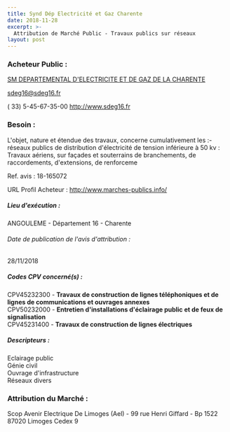 ```yaml
---
title: Synd Dép Electricité et Gaz Charente
date: 2018-11-28
excerpt: >-
  Attribution de Marché Public - Travaux publics sur réseaux
layout: post
---
```


### Acheteur Public : 
<a href="/acheteur-33/siren-251600060"> SM DEPARTEMENTAL D'ELECTRICITE ET DE GAZ DE LA CHARENTE</a><br/>



sdeg16@sdeg16.fr

( 33) 5-45-67-35-00
http://www.sdeg16.fr
### Besoin :

L'objet, nature et étendue des travaux, concerne cumulativement les :- réseaux publics de distribution d'électricité de tension inférieure à 50 kv : Travaux aériens, sur façades et souterrains de branchements, de raccordements, d'extensions, de renforceme

Ref. avis : 18-165072

URL Profil Acheteur : http://www.marches-publics.info/

##### Lieu d'exécution :

ANGOULEME - Département 16 - Charente

###### Date de publication de l'avis d'attribution : 
28/11/2018

##### Codes CPV concerné(s) :
CPV45232300 - **Travaux de construction de lignes téléphoniques et de lignes de communications et ouvrages annexes** <br/>
CPV50232000 - **Entretien d'installations d'éclairage public et de feux de signalisation** <br/>
CPV45231400 - **Travaux de construction de lignes électriques** <br/>

##### Descripteurs :
Eclairage public <br/>
Génie civil <br/>
Ouvrage d'infrastructure <br/>
Réseaux divers <br/>

### Attribution du Marché :
Scop Avenir Electrique De Limoges (Ael) - 99 rue Henri Giffard - Bp 1522 87020 Limoges Cedex 9 <br/>
